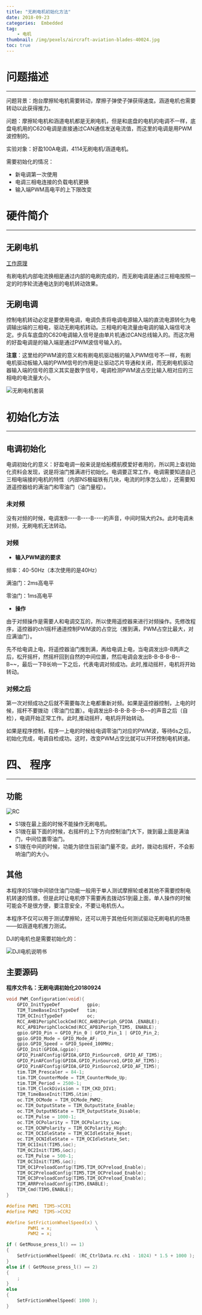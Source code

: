 ```yaml
---
title: "无刷电机初始化方法"
date: 2018-09-23
categories:  Embedded
tag: 
	- 电机
thumbnail: /img/pexels/aircraft-aviation-blades-40024.jpg
toc: true
---
```


# 问题描述

---

问题背景：炮台摩擦轮电机需要转动，摩擦子弹使子弹获得速度。涵道电机也需要转动以此获得推力。

问题：摩擦轮电机和涵道电机都是无刷电机，但是和底盘的电机的电调不一样，底盘电机用的C620电调是直接通过CAN通信发送电流值，而这里的电调是用PWM波控制的。

实验对象：好盈100A电调，4114无刷电机/涵道电机。

需要初始化的情况：

- 新电调第一次使用
- 电调三相电连接的负载电机更换
- 输入端PWM高电平的上下限改变

# 硬件简介

---

## 无刷电机

[工作原理](https://www.bilibili.com/video/av17681391)

有刷电机内部电流换相是通过内部的电刷完成的，而无刷电调是通过三相电按照一定的时序轮流通电达到的电机转动效果。

## 无刷电调

控制电机转动必定是要使用电调，电调负责将电调电源输入端的直流电源转化为电调输出端的三相电，驱动无刷电机转动。三相电的电流量由电调的输入端信号决定。步兵车底盘的C620电调输入信号是由单片机通过CAN总线输入的。而这次用的好盈电调是的输入端是通过PWM波信号输入的。

**注意**：这里给的PWM波的意义和有刷电机驱动板的输入PWM信号不一样，有刷电机驱动板输入端的PWM信号的作用是让驱动芯片导通和关闭，而无刷电机驱动器输入端的信号的意义其实是数字信号，电调检测PWM波占空比输入相对应的三相电的电流量大小。

![无刷电机套装](Brushless-motor-initialization-method\无刷电机套装.PNG)

# 初始化方法

---

## 电调初始化

电调初始化的意义：好盈电调一般来说是给船模航模爱好者用的，所以网上查初始化资料会发现，说是将油门推满进行初始化。电调要正常工作，电调需要知道自己三相电端接的电机的特性（内部NS极磁铁有几块，电流的时序怎么给），还需要知道遥控器给的满油门和零油门（油门量程）。

### 未对频

没有对频的时候，电调发B----B----B----的声音，中间时隔大约2s。此时电调未对频，无刷电机无法转动。

### 对频

- **输入PWM波的要求**

频率：40-50Hz（本次使用的是40Hz）

满油门：2ms高电平

零油门：1ms高电平

- **操作**

由于对频操作是需要人和电调交互的，所以使用遥控器来进行对频操作。先修改程序，遥控器的ch1摇杆通道控制PWM波的占空比（推到满，PWM占空比最大，对应满油门）。

先不给电调上电，将遥控器油门推到满，再给电调上电，当电调发出B-B两声之后，松开摇杆，然摇杆回到自然的中间位置，然后电调会发出B-B-B-B-B--B~~，最后一下B长响一下之后，代表电调对频成功。此时,推动摇杆，电机将开始转动。

### 对频之后

第一次对频成功之后就不需要每次上电都重新对频。如果是遥控器控制，上电的时候，摇杆不要拨动（零油门位置）。电调发出B-B-B-B-B--B~~的声音之后（自检），电调开始正常工作。此时,推动摇杆，电机将开始转动。

如果是程序控制，程序一上电的时候给电调零油门对应的PWM波，等待6s之后，初始化完成，电调自检成功。这时，改变PWM占空比就可以开环控制电机转速。

# 四、 程序

---

## 功能

![RC](Brushless-motor-initialization-method\RC.PNG)

- S1拨在最上面的时候不能操作无刷电机。
- S1拨在最下面的时候，右摇杆的上下方向控制油门大下，拨到最上面是满油门，中间位置零油门。
- S1拨在中间的时候，功能为锁住当前油门量不变。此时，拨动右摇杆，不会影响油门的大小。

## 其他

本程序的S1拨中间锁住油门功能一般用于单人测试摩擦轮或者其他不需要控制电机转速的情景。但是此时让电机停下需要再去拨动S1到最上面，单人操作的时候可能会不是很方便，要注意安全，不要让电机伤人。

本程序不仅可以用于测试摩擦轮，还可以用于其他任何测试驱动无刷电机的场景——如涵道电机推力测试。

DJI的电机也是需要初始化的：

![DJI电机说明书](Brushless-motor-initialization-method\TIM图片20180924182232.jpg)

## 主要源码

**程序文件名：无刷电调初始化20180924**

```c
void PWM_Configuration(void){
    GPIO_InitTypeDef          gpio;
    TIM_TimeBaseInitTypeDef   tim;
    TIM_OCInitTypeDef         oc;
    RCC_AHB1PeriphClockCmd(RCC_AHB1Periph_GPIOA ,ENABLE);
    RCC_APB1PeriphClockCmd(RCC_APB1Periph_TIM5, ENABLE);
    gpio.GPIO_Pin = GPIO_Pin_0 | GPIO_Pin_1 | GPIO_Pin_2;
    gpio.GPIO_Mode = GPIO_Mode_AF;
    gpio.GPIO_Speed = GPIO_Speed_100MHz;
    GPIO_Init(GPIOA,&gpio);
    GPIO_PinAFConfig(GPIOA,GPIO_PinSource0, GPIO_AF_TIM5);
    GPIO_PinAFConfig(GPIOA,GPIO_PinSource1,GPIO_AF_TIM5);
	GPIO_PinAFConfig(GPIOA,GPIO_PinSource2,GPIO_AF_TIM5);
    tim.TIM_Prescaler = 84-1;
    tim.TIM_CounterMode = TIM_CounterMode_Up;
    tim.TIM_Period = 2500-1;
    tim.TIM_ClockDivision = TIM_CKD_DIV1;
    TIM_TimeBaseInit(TIM5,&tim);
    oc.TIM_OCMode = TIM_OCMode_PWM2;
    oc.TIM_OutputState = TIM_OutputState_Enable;
    oc.TIM_OutputNState = TIM_OutputState_Disable;
    oc.TIM_Pulse = 1000-1;
    oc.TIM_OCPolarity = TIM_OCPolarity_Low;
    oc.TIM_OCNPolarity = TIM_OCPolarity_High;
    oc.TIM_OCIdleState = TIM_OCIdleState_Reset;
    oc.TIM_OCNIdleState = TIM_OCIdleState_Set;
    TIM_OC1Init(TIM5,&oc);
    TIM_OC2Init(TIM5,&oc);
	oc.TIM_Pulse = 500-1;
	TIM_OC3Init(TIM5,&oc);
    TIM_OC1PreloadConfig(TIM5,TIM_OCPreload_Enable);
    TIM_OC2PreloadConfig(TIM5,TIM_OCPreload_Enable);
	TIM_OC3PreloadConfig(TIM5,TIM_OCPreload_Enable);
    TIM_ARRPreloadConfig(TIM5,ENABLE);		
    TIM_Cmd(TIM5,ENABLE);
}
```

```c
#define PWM1  TIM5->CCR1
#define PWM2  TIM5->CCR2

#define SetFrictionWheelSpeed(x) \
        PWM1 = x;                \
        PWM2 = x;
```

```c
if ( GetMouse_press_l() == 1)
{
	SetFrictionWheelSpeed( (RC_CtrlData.rc.ch1 - 1024) * 1.5 + 1000 );
}
else if ( GetMouse_press_l() == 2)
{
	;
}
else
{
	SetFrictionWheelSpeed( 1000 );
}
```
